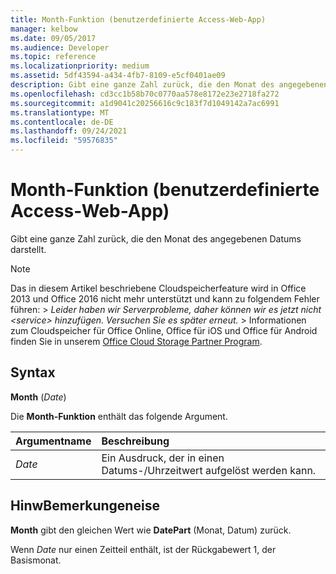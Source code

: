 ```yaml
---
title: Month-Funktion (benutzerdefinierte Access-Web-App)
manager: kelbow
ms.date: 09/05/2017
ms.audience: Developer
ms.topic: reference
ms.localizationpriority: medium
ms.assetid: 5df43594-a434-4fb7-8109-e5cf0401ae09
description: Gibt eine ganze Zahl zurück, die den Monat des angegebenen Datums darstellt.
ms.openlocfilehash: cd3cc1b58b70c0770aa578e8172e23e2718fa272
ms.sourcegitcommit: a1d9041c20256616c9c183f7d1049142a7ac6991
ms.translationtype: MT
ms.contentlocale: de-DE
ms.lasthandoff: 09/24/2021
ms.locfileid: "59576835"
---
```

# <a name="month-function-access-custom-web-app"></a>Month-Funktion (benutzerdefinierte Access-Web-App)

Gibt eine ganze Zahl zurück, die den Monat des angegebenen Datums darstellt.
  
> [!NOTE]
> Das in diesem Artikel beschriebene Cloudspeicherfeature wird in Office 2013 und Office 2016 nicht mehr unterstützt und kann zu folgendem Fehler führen: > *Leider haben wir Serverprobleme, daher können wir es jetzt nicht \<service\> hinzufügen. Versuchen Sie es später erneut.* > Informationen zum Cloudspeicher für Office Online, Office für iOS und Office für Android finden Sie in unserem [Office Cloud Storage Partner Program](https://dev.office.com/programs/officecloudstorage). 
  
## <a name="syntax"></a>Syntax

 **Month** (*Date*) 
  
Die **Month-Funktion** enthält das folgende Argument. 
  
|**Argumentname**|**Beschreibung**|
|:-----|:-----|
| *Date*  <br/> |Ein Ausdruck, der in einen Datums-/Uhrzeitwert aufgelöst werden kann.  <br/> |
   
## <a name="remarks"></a>HinwBemerkungeneise

 **Month** gibt den gleichen Wert wie **DatePart** (Monat, Datum) zurück. 
  
Wenn  *Date*  nur einen Zeitteil enthält, ist der Rückgabewert 1, der Basismonat. 
  

